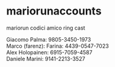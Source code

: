 # mariorunaccounts
mariorun codici amico ring cast

Giacomo Palma: 9805-3450-1973 <br>
Marco (farenz): Farina: 4439-0547-7023<br>
Alex Holopainen: 6915-7059-4587<br>
Daniele Marini: 9141-2213-3527<br>
